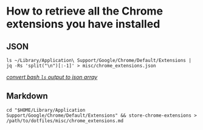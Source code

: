 # How to retrieve all the Chrome extensions you have installed
## JSON
```shell
ls ~/Library/Application\ Support/Google/Chrome/Default/Extensions | jq -Rs 'split("\n")[:-1]' > misc/chrome_extensions.json
```

_[convert bash `ls` output to json array](https://stackoverflow.com/questions/10234327/convert-bash-ls-output-to-json-array#answer-32354503)_

## Markdown
```shell
cd "$HOME/Library/Application Support/Google/Chrome/Default/Extensions" && store-chrome-extensions > /path/to/dotfiles/misc/chrome_extensions.md
```
